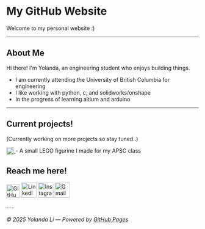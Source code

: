 # My GitHub Website

Welcome to my personal website :)

---

## About Me
Hi there! I'm Yolanda, an engineering student who enjoys building things.

- I am currently attending the University of British Columbia for engineering
- I like working with python, c, and solidworks/onshape
- In the progress of learning altium and arduino


---

## Current projects!
(Currently working on more projects so stay tuned..)

<a href="legoman.stl">
  <img src="https://img.icons8.com/?size=100&id=13628&format=png&color=000000"
       alt="STL Icon" width="20" style="vertical-align:middle;">
</a> - A small LEGO figurine I made for my APSC class 

## Reach me here!
<p align="left">
  <a href="https://github.com/yolandal82"><img src="https://img.icons8.com/?size=100&id=12599&format=png&color=000000" width="35" height="35" alt="GitHub"/></a>
  <a href="https://www.linkedin.com/in/yolanda-li-b215a72b5/"><img src="https://img.icons8.com/?size=100&id=xuvGCOXi8Wyg&format=png&color=000000" width="40" height="40" alt="LinkedIn"/></a>
  <a href="https://instagram.com/yolanda.lii"><img src="https://img.icons8.com/?size=100&id=Xy10Jcu1L2Su&format=png&color=000000" width="40" height="40" alt="Instagram"/></a>
  <a href="mailto:yolandal.li07@gmail.com"><img src="https://img.icons8.com/?size=100&id=P7UIlhbpWzZm&format=png&color=000000" width="40" height="40" alt="Gmail"/></a>
</p>
---

_© 2025 Yolanda Li — Powered by [GitHub Pages](https://pages.github.com)_
